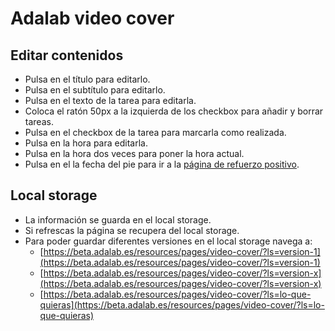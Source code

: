 # Adalab video cover

## Editar contenidos

- Pulsa en el título para editarlo.
- Pulsa en el subtítulo para editarlo.
- Pulsa en el texto de la tarea para editarla.
- Coloca el ratón 50px a la izquierda de los checkbox para añadir y borrar tareas.
- Pulsa en el checkbox de la tarea para marcarla como realizada.
- Pulsa en la hora para editarla.
- Pulsa en la hora dos veces para poner la hora actual.
- Pulsa en el la fecha del pie para ir a la [página de refuerzo positivo](./ok.html).

## Local storage

- La información se guarda en el local storage.
- Si refrescas la página se recupera del local storage.
- Para poder guardar diferentes versiones en el local storage navega a:
  - [https://beta.adalab.es/resources/pages/video-cover/?ls=version-1](https://beta.adalab.es/resources/pages/video-cover/?ls=version-1)
  - [https://beta.adalab.es/resources/pages/video-cover/?ls=version-x](https://beta.adalab.es/resources/pages/video-cover/?ls=version-x)
  - [https://beta.adalab.es/resources/pages/video-cover/?ls=lo-que-quieras](https://beta.adalab.es/resources/pages/video-cover/?ls=lo-que-quieras)
